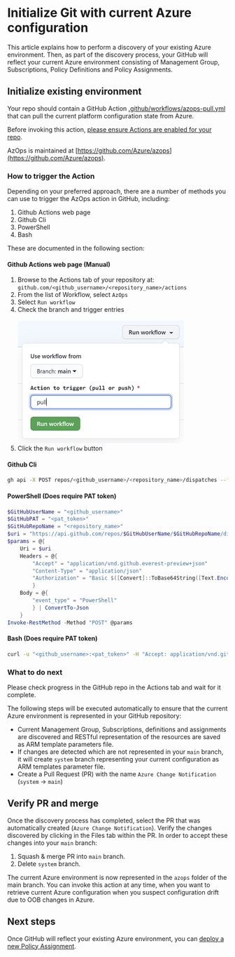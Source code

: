 # Initialize Git with current Azure configuration

This article explains how to perform a discovery of your existing Azure environment. Then, as part of the discovery process, your GitHub will reflect your current Azure environment consisting of Management Group, Subscriptions, Policy Definitions and Policy Assignments.

## Initialize existing environment

Your repo should contain a GitHub Action [.github/workflows/azops-pull.yml](../../.github/workflows/azops-pull.yml) that can pull the current platform configuration state from Azure.

Before invoking this action, [please ensure Actions are enabled for your repo](https://docs.github.com/en/github/administering-a-repository/disabling-or-limiting-github-actions-for-a-repository).

AzOps is maintained at [https://github.com/Azure/azops](https://github.com/Azure/azops).

### How to trigger the Action

Depending on your preferred approach, there are a number of methods you can use to trigger the AzOps action in GitHub, including:

1. Github Actions web page
2. Github Cli
3. PowerShell
4. Bash

These are documented in the following section:

#### Github Actions web page (Manual)

1. Browse to the Actions tab of your repository at:<br> `github.com/<github_username>/<repository_name>/actions`
2. From the list of Workflow, select `AzOps`
3. Select `Run workflow`
4. Check the branch and trigger entries<br><br>![Github Actions, Run workflow](./media/github-workflow-trigger-manual.png)<br>
5. Click the `Run workflow` button

#### Github Cli

```bash
gh api -X POST repos/<github_username>/<repository_name>/dispatches --field event_type="GitHub CLI"
```

#### PowerShell (Does require PAT token)

```powershell
$GitHubUserName = "<github_username>"
$GitHubPAT = "<pat_token>"
$GitHubRepoName = "<repository_name>"
$uri = "https://api.github.com/repos/$GitHubUserName/$GitHubRepoName/dispatches"
$params = @{
    Uri = $uri
    Headers = @{
        "Accept" = "application/vnd.github.everest-preview+json"
        "Content-Type" = "application/json"
        "Authorization" = "Basic $([Convert]::ToBase64String([Text.Encoding]::ASCII.GetBytes(("{0}:{1}" -f $GitHubUserName,$GitHubPAT))))"
        }
    Body = @{
        "event_type" = "PowerShell"
        } | ConvertTo-Json
    }
Invoke-RestMethod -Method "POST" @params
```

#### Bash (Does require PAT token)

```bash
curl -u "<github_username>:<pat_token>" -H "Accept: application/vnd.github.everest-preview+json"  -H "Content-Type: application/json" https://api.github.com/repos/<github_username>/<repository_name>/dispatches --data '{"event_type": "Bash"}'
```

### What to do next

Please check progress in the GitHub repo in the Actions tab and wait for it complete.

The following steps will be executed automatically to ensure that the current Azure environment is represented in your GitHub repository:

* Current Management Group, Subscriptions, definitions and assignments are discovered and RESTful representation of the resources are  saved as ARM template parameters file.
* If changes are detected which are not represented in your `main` branch, it will create `system` branch representing your current configuration as ARM templates parameter file.
* Create a Pull Request (PR) with the name `Azure Change Notification` (`system` -> `main`)

## Verify PR and merge

Once the discovery process has completed, select the PR that was automatically created (`Azure Change Notification`). Verify the changes discovered by clicking in the Files tab within the PR. In order to accept these changes into your `main` branch:

1. Squash & merge PR into `main` branch.
2. Delete `system` branch.

The current Azure environment is now represented in the `azops` folder of the main branch. You can invoke this action at any time, when you want to retrieve current Azure configuration when you suspect configuration drift due to OOB changes in Azure.

## Next steps

Once GitHub will reflect your existing Azure environment, you can [deploy a new Policy Assignment](./deploy-new-policy-assignment.md).
